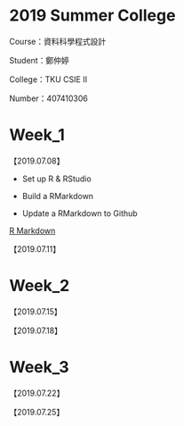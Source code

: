 # 2019 Summer College

Course：資料科學程式設計

Student：鄭仲婷

College：TKU CSIE Ⅱ

Number：407410306

# Week_1 

【2019.07.08】
- Set up R & RStudio
 
- Build a RMarkdown
 
- Update a RMarkdown to Github

[R Markdown](file:///C:/Users/Tiffany/Desktop/Text_1.html)
 

【2019.07.11】

# Week_2 

【2019.07.15】

【2019.07.18】

# Week_3 

【2019.07.22】

【2019.07.25】
